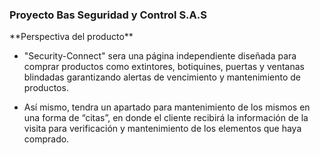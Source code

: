 ### Proyecto Bas Seguridad y Control S.A.S
<P>
**Perspectiva del producto**
</P>


- "Security-Connect" sera una página independiente diseñada para comprar productos como extintores, botiquines, puertas y ventanas blindadas garantizando alertas de vencimiento y mantenimiento de productos.




- Así mismo, tendra un apartado para mantenimiento de los mismos en una forma de “citas”, en donde el cliente recibirá la información de la visita para verificación y mantenimiento de los elementos que haya comprado.


